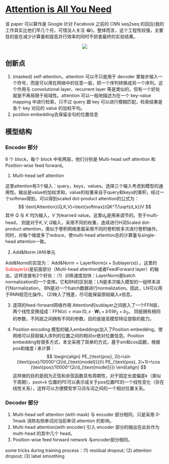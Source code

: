 # [Attention is All You Need](https://papers.nips.cc/paper/7181-attention-is-all-you-need.pdf)

该 paper 可以算作是 Google 针对 Facebook 之前的 CNN seq2seq 的回应(我的工作其实比他们早几个月，可惜没人关注 😂)。整体而言，这个工程性较强，主要目的是在减少计算量和提高并行效率的同时不损害最终的实验结果。

<center><img src="https://pic4.zhimg.com/80/v2-ea808f587add15d09079448390f01f06_hd.jpg"></img></center>

## 创新点
1. (masked) self-attention。attention 可以不只是用于 decoder 里每步输入一个符号，而是可以用在网络中的任意一层，把一个序列转换成另一个序列。这个作用与 convolutional layer、recurrent layer 等是类似的，但有一个好处就是不再局限于局域性。attention 可以一般地描述为在一个 key-value mapping 中进行检索，只不过 query 跟 key 可以进行模糊匹配，检索结果是各个 key 对应的 value 的加权平均。
2. position embedding去保留全句的位置信息

## 模型结构

### Encoder 部分

6 个 block，每个 block 中有两层，他们分别是 Multi-head self attention 和 Position-wise feed forward。

1. Multi-head self attention

这里attention有3个输入：query，keys，values。选择三个输入考虑到模型的通用性。输出是value的加权求和，value的权重来自于query和keys的乘积，经过一个softmax得到。可以得到scaled dot-product attention的公式为：
$$
\text{Attention}(Q,K,V)=\text{softmax}(QK^T/\sqrt{d_k})V
$$
其中 $Q$ 与 $K$ 均为输入，$V$ 为learned value。这里$d_k$是用来调节的。至于multi-head， 则是对于$K,V,Q$输入，采用不同的权重，连续进行H词Scaled dot-product attention，类似于卷积网络里面采用不同的卷积核多次进行卷积操作。同时，对每个维度多了reduce，使multi-head attention总的计算量与single-head attention一致。

2. Add&Norm (AN)单元

Add&Norm的实现为： $\text{Add&Norm}=\text{LayerNorm}(x+\text{Sublayer}(x))$ 。这里的<font color="Red">$\text{Sublayer}(x)$</font>是前面部分（Multi-head attention或者FeedForward layer）的输出。这样连接有2个好处：（1）训练速度加快：LayerNorm是batch normalization的一个变体。它和BN的区别是：LN是本次输入模型的一组样本进行Normalization， BN是对一个batch数据进行normalization。因此，LN可以用于RNN规范化操作。 (2)映入了残差，尽可能保留原始输入$x$信息。

3. 逐项的feed-forward网络作用
Attention的sublayer之间嵌入了一个FFN层，两个线性变换组成：$\text{FFN}(x)=\max (0,x\cdot \mathbf{W}_1+b1)W_2+b_2$。 同层拥有相同的参数，不同层之间拥有不同的参数，目的是提高模型特征提取的能力。

4. Position encoding
模型的输入embeddings加入了Position embedding，使网络可以获取输入序列的位置之间的相对or绝对位置信息。Position embedding有很多方式，本文采用了简单的方式，基于sin和cos函数，根据pos和维度 $i$ 来计算：
$$
\begin{align}
PE_{\text{pos}, 2i}=\sin (\text{pos}/10000^{2i/d_{\text{model}}})\\
PE_{\text{pos}, 2i+1}=\cos (\text{pos}/10000^{2i/d_{\text{model}}})
\end{align}
$$
这样做的目的是因为正弦和余弦函数具有周期性，对于固定长度偏差$k$（类似于周期），$\text{psot+k}$ 位置的PE可以表示成关于pos位置PE的一个线性变化（存在线性关系），这样可以方便模型学习词与词之间的一个相对位置关系。

### Decoder 部分
1. Multi-head self attention (with mask) 与 encoder 部分相同，只是采用 0-1mask 消除右侧单词对当前单词 attention 的影响。
2. Multi-head attention(with encoder) 引入 encoder 部分的输出在此处作为 multi-head 的其中几个 head。
3. Position-wise feed forward network 与encoder部分相同。

some tricks during training process：(1) residual dropout; (2) attention dropout; (3) label smoothing

